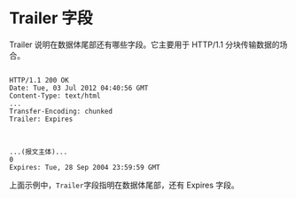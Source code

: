 # Trailer 字段

Trailer 说明在数据体尾部还有哪些字段。它主要用于 HTTP/1.1 分块传输数据的场合。

```http

HTTP/1.1 200 OK
Date: Tue, 03 Jul 2012 04:40:56 GMT
Content-Type: text/html
...
Transfer-Encoding: chunked
Trailer: Expires



...(报文主体)...
0
Expires: Tue, 28 Sep 2004 23:59:59 GMT
```

上面示例中，`Trailer`字段指明在数据体尾部，还有 Expires 字段。
